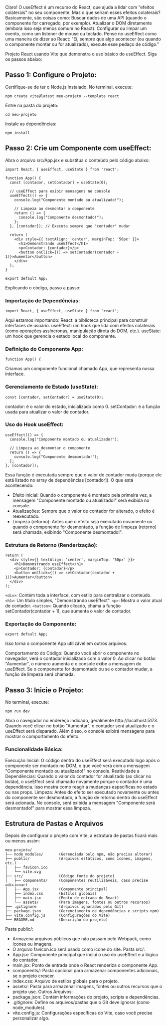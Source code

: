  
Claro! O useEffect é um recurso do React, que ajuda a lidar com "efeitos colaterais" no seu componente. Mas o que seriam esses efeitos colaterais? Basicamente, são coisas como:
Buscar dados de uma API (quando o componente for carregado, por exemplo).
Atualizar o DOM diretamente (embora isso seja menos comum no React).
Configurar ou limpar um evento, como um listener de mouse ou teclado.
Pense no useEffect como uma maneira de dizer ao React: "Ei, sempre que algo acontecer (ou quando o componente montar ou for atualizado), execute esse pedaço de código."

Projeto React usando Vite que demonstra o uso básico do useEffect.
Siga os passos abaixo:
## Passo 1: Configure o Projeto:
Certifique-se de ter o Node.js instalado.
No terminal, execute:
```
npm create vite@latest meu-projeto --template react
```

Entre na pasta do projeto:
```
cd meu-projeto
```

Instale as dependências:
```
npm install
```

## Passo 2: Crie um Componente com useEffect:
Abra o arquivo src/App.jsx e substitua o conteúdo pelo código abaixo:
```
import React, { useEffect, useState } from 'react';

function App() {
  const [contador, setContador] = useState(0);

  // useEffect para exibir mensagens no console
  useEffect(() => {
    console.log("Componente montado ou atualizado!");

    // Limpeza ao desmontar o componente
    return () => {
      console.log("Componente desmontado!");
    };
  }, [contador]); // Executa sempre que "contador" mudar

  return (
    <div style={{ textAlign: 'center', marginTop: '50px' }}>
      <h1>Demonstrando useEffect</h1>
      <p>Contador: {contador}</p>
      <button onClick={() => setContador(contador + 1)}>Aumentar</button>
    </div>
  );
}

export default App;
```
Explicando o código, passo a passo:

### Importação de Dependências:
```
import React, { useEffect, useState } from 'react';
```
Aqui estamos importando:
React: a biblioteca principal para construir interfaces de usuário.
useEffect: um hook que lida com efeitos colaterais (como operações assíncronas, manipulação direta do DOM, etc.).
useState: um hook que gerencia o estado local do componente.
### Definição do Componente App:
```
function App() {
```
Criamos um componente funcional chamado App, que representa nossa interface.
### Gerenciamento de Estado (useState):
```
const [contador, setContador] = useState(0);
```
contador: é o valor do estado, inicializado como 0.
setContador: é a função usada para atualizar o valor de contador.

### Uso do Hook useEffect:
```
useEffect(() => {
  console.log("Componente montado ou atualizado!");

  // Limpeza ao desmontar o componente
  return () => {
    console.log("Componente desmontado!");
  };
}, [contador]);
```
Essa função é executada sempre que o valor de contador muda (porque ele está listado no array de dependências [contador]).
O que está acontecendo:
- Efeito inicial: Quando o componente é montado pela primeira vez, a mensagem "Componente montado ou atualizado!" será exibida no console.
- Atualizações: Sempre que o valor de contador for alterado, o efeito é reexecutado.
- Limpeza (retorno): Antes que o efeito seja executado novamente ou quando o componente for desmontado, a função de limpeza (retorno) será chamada, exibindo "Componente desmontado!".

### Estrutura de Retorno (Renderização):
```
return (
  <div style={{ textAlign: 'center', marginTop: '50px' }}>
    <h1>Demonstrando useEffect</h1>
    <p>Contador: {contador}</p>
    <button onClick={() => setContador(contador + 1)}>Aumentar</button>
  </div>
);
```

`<div>`: Contém toda a interface, com estilo para centralizar o conteúdo.
`<h1>`: Um título simples, "Demonstrando useEffect".
`<p>`: Mostra o valor atual de contador.
`<button>`: Quando clicado, chama a função setContador(contador + 1), que aumenta o valor de contador.

### Exportação do Componente:
```
export default App;
```
Isso torna o componente App utilizável em outros arquivos.

Comportamento do Código:
Quando você abrir o componente no navegador, verá o contador inicializado com o valor 0.
Ao clicar no botão "Aumentar", o número aumenta e o console exibe a mensagem do useEffect.
Se o componente for desmontado ou se o contador mudar, a função de limpeza será chamada.

## Passo 3: Inicie o Projeto:
No terminal, execute:
```
npm run dev
```
Abra o navegador no endereço indicado, geralmente http://localhost:5173.
Quando você clicar no botão "Aumentar", o contador será atualizado e o useEffect será disparado. Além disso, o console exibirá mensagens para mostrar o comportamento do efeito.

### Funcionalidade Básica:
Execução Inicial: O código dentro do useEffect será executado logo após o componente ser montado no DOM, o que você verá com a mensagem "Componente montado ou atualizado!" no console.
Reatividade a Dependências: Quando o valor do contador for atualizado (ao clicar no botão), o useEffect será chamado novamente porque o contador é uma dependência. Isso mostra como reagir a mudanças específicas no estado ou nas props.
Limpeza: Antes do efeito ser executado novamente ou antes do componente ser desmontado, a função de retorno dentro do useEffect será acionada. No console, será exibida a mensagem "Componente será desmontado!" para mostrar essa limpeza.

## Estrutura de Pastas e Arquivos
Depois de configurar o projeto com Vite, a estrutura de pastas ficará mais ou menos assim:

```
meu-projeto/
├── node_modules/       (Gerenciada pelo npm, não precisa alterar)
├── public/             (Arquivos estáticos, como ícones, imagens, etc.)
│   ├── favicon.ico
│   └── vite.svg
├── src/                (Código fonte do projeto)
│   ├── components/     (Componentes reutilizáveis, caso precise adicionar)
│   ├── App.jsx         (Componente principal)
│   ├── index.css       (Estilos globais)
│   ├── main.jsx        (Ponto de entrada do React)
│   └── assets/         (Para imagens, fontes ou outros recursos)
├── .gitignore          (Arquivos ignorados pelo Git)
├── package.json        (Gerenciamento de dependências e scripts npm)
├── vite.config.js      (Configurações do Vite)
└── README.md           (Descrição do projeto)
```

Pasta public/:
- Armazena arquivos públicos que não passam pelo Webpack, como ícones ou imagens.
- O arquivo favicon.ico será usado como ícone do site.
Pasta src/:
- App.jsx: Componente principal que inclui o uso do useEffect e a lógica do contador.
- main.jsx: Ponto de entrada onde o React renderiza o componente App.
- components/: Pasta opcional para armazenar componentes adicionais, se o projeto crescer.
- index.css: Arquivo de estilos globais para o projeto.
- assets/: Pasta para armazenar imagens, fontes ou outros recursos que o projeto use.
Outros Arquivos:
- package.json: Contém informações do projeto, scripts e dependências.
- .gitignore: Define os arquivos/pastas que o Git deve ignorar (como node_modules).
- vite.config.js: Configurações específicas do Vite, caso você precise personalizar algo.




